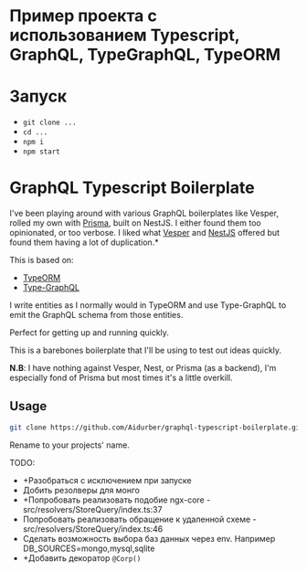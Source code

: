 # Пример проекта с использованием Typescript, GraphQL, TypeGraphQL, TypeORM

# Запуск
 - `git clone ...`
 - `cd ...`
 - `npm i`
 - `npm start`

# GraphQL Typescript Boilerplate

I've been playing around with various GraphQL boilerplates like Vesper, rolled my own with [Prisma](https://github.com/prisma/prisma), built on NestJS. I either found them too opinionated, or too verbose. I liked what [Vesper](https://github.com/vesper-framework/vesper) and [NestJS](https://github.com/nestjs/nest) offered but found them having a lot of duplication.\*

This is based on:

- [TypeORM](https://github.com/typeorm/typeorm)
- [Type-GraphQL](https://github.com/19majkel94/type-graphql)

I write entities as I normally would in TypeORM and use Type-GraphQL to emit the GraphQL schema from those entities.

Perfect for getting up and running quickly.

This is a barebones boilerplate that I'll be using to test out ideas quickly.

**N.B**: I have nothing against Vesper, Nest, or Prisma (as a backend), I'm especially fond of Prisma but most times it's a little overkill.


## Usage
```bash
git clone https://github.com/Aidurber/graphql-typescript-boilerplate.git --depth=1 <projectname>
```
Rename <projectname> to your projects' name.

TODO:
 - +Разобраться с исключением при запуске
 - Добить резолверы для монго
 - +Попробовать реализовать подобие ngx-core - src/resolvers/StoreQuery/index.ts:37
 - Попробовать реализовать обращение к удаленной схеме - src/resolvers/StoreQuery/index.ts:46
 - Сделать возможность выбора баз данных через env. Например DB_SOURCES=mongo,mysql,sqlite
 - +Добавить декоратор `@Corp()`

